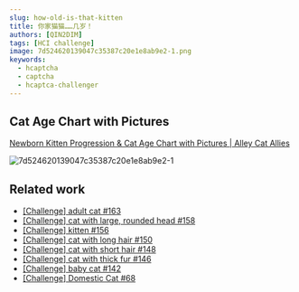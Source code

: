 ```yaml
---
slug: how-old-is-that-kitten
title: 你家猫猫……几岁！
authors: [QIN2DIM]
tags: [HCI challenge]
image: 7d524620139047c35387c20e1e8ab9e2-1.png
keywords: 
  - hcaptcha
  - captcha
  - hcaptca-challenger
---
```


## Cat Age Chart with Pictures

[Newborn Kitten Progression & Cat Age Chart with Pictures | Alley Cat Allies](https://www.alleycat.org/resources/kitten-progression/)

![7d524620139047c35387c20e1e8ab9e2-1](https://r2-datalake.echosec.top/blog-obs/2023/10/00a48bda62e3acbac8ea005075bb0c5f.jpg)

## Related work

- [[Challenge] adult cat #163](https://github.com/QIN2DIM/hcaptcha-challenger/issues/163)
- [[Challenge] cat with large, rounded head #158](https://github.com/QIN2DIM/hcaptcha-challenger/issues/158)
- [[Challenge] kitten #156](https://github.com/QIN2DIM/hcaptcha-challenger/issues/156)
- [[Challenge] cat with long hair #150](https://github.com/QIN2DIM/hcaptcha-challenger/issues/150)
- [[Challenge] cat with short hair #148](https://github.com/QIN2DIM/hcaptcha-challenger/issues/148)
- [[Challenge] cat with thick fur #146](https://github.com/QIN2DIM/hcaptcha-challenger/issues/146)
- [[Challenge] baby cat #142](https://github.com/QIN2DIM/hcaptcha-challenger/issues/142)
- [[Challenge] Domestic Cat #68](https://github.com/QIN2DIM/hcaptcha-challenger/issues/68)